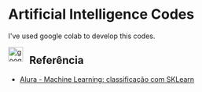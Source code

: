 # Artificial Intelligence Codes 

I've used google colab to develop this codes.

<img
align="left" 
alt="googlecolab" 
title="googlecolab"
width="30px" 
style="padding-right: 10px;" 
src="https://cdn.jsdelivr.net/gh/devicons/devicon@latest/icons/googlecolab/googlecolab-original.svg"
 />

## Referência

 - [Alura - Machine Learning: classificação com SKLearn](https://www.alura.com.br/?srsltid=AfmBOoo3vHt8Q6zNf-qOj7UVdPqTF-T0T9myHWKlsROQmP42TF0w024f)
